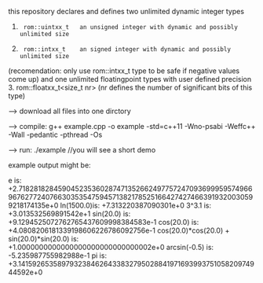 this repository declares and defines two unlimited dynamic integer types
1.      rom::uintxx_t   an unsigned integer with dynamic and possibly unlimited size
2.      rom::intxx_t    an signed integer with dynamic and possibly unlimited size
(recomendation:  only use rom::intxx_t type to be safe if negative values come up)
and one unlimited floatingpoint types with user defined precision
3.	rom::floatxx_t<size_t nr>  (nr defines the number of significant bits of this type)


--> download all files into one dirctory

--> compile:
g++ example.cpp -o example -std=c++11 -Wno-psabi -Weffc++ -Wall -pedantic -pthread -Os 

--> run:
./example	//you will see a short demo


example output might be:

e       is:	+2.7182818284590452353602874713526624977572470936999595749669676277240766303535475945713821785251664274274663919320030599218174135e+0
ln(1500.0)is:	+7.313220387090301e+0
3^3.1     is:	+3.013532569891542e+1
sin(20.0)  is:	+9.1294525072762765437609998384583e-1
cos(20.0)  is:	+4.0808206181339198606226786092756e-1
cos(20.0)*cos(20.0) + sin(20.0)*sin(20.0)  is:	
+1.0000000000000000000000000000002e+0
arcsin(-0.5)  is:	-5.235987755982988e-1
pi            is:	+3.141592653589793238462643383279502884197169399375105820974944592e+0

